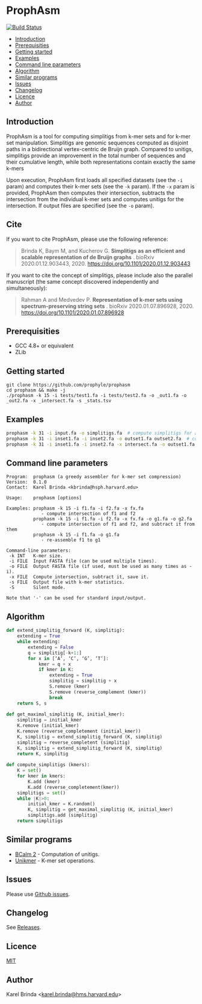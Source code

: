 # ProphAsm

[![Build Status](https://travis-ci.org/prophyle/prophasm.svg?branch=master)](https://travis-ci.org/prophyle/prophasm)

<!-- vim-markdown-toc GFM -->

* [Introduction](#introduction)
* [Prerequisities](#prerequisities)
* [Getting started](#getting-started)
* [Examples](#examples)
* [Command line parameters](#command-line-parameters)
* [Algorithm](#algorithm)
* [Similar programs](#similar-programs)
* [Issues](#issues)
* [Changelog](#changelog)
* [Licence](#licence)
* [Author](#author)

<!-- vim-markdown-toc -->

## Introduction

ProphAsm is a tool for computing simplitigs from k-mer sets and for k-mer set manipulation. Simplitigs are genomic sequences computed as disjoint paths in a bidirectional vertex-centric de Bruijn graph. Compared to unitigs, simplitigs provide an improvement in the total number of sequences and their cumulative length, while both representations contain exactly the same k-mers

Upon execution, ProphAsm first loads all specified datasets (see the `-i` param) and computes their k-mer sets (see the `-k` param). If the `-x` param is provided, ProphAsm then computes their intersection, subtracts the intersection from the individual k-mer sets and computes unitigs for the intersection. If output files are specified (see the `-o` param).


## Cite

If you want to cite ProphAsm, please use the following reference:

> Brinda K, Baym M, and Kucherov G. **Simplitigs as an efficient and scalable representation of de Bruijn graphs**
. bioRxiv 2020.01.12.903443, 2020. https://doi.org/10.1101/2020.01.12.903443

If you want to cite the concept of simplitigs, please include also the parallel manuscript (the same concept discovered independently and simultaneously):

> Rahman A and Medvedev P. **Representation of k-mer sets using spectrum-preserving string sets**
. bioRxiv 2020.01.07.896928, 2020. https://doi.org/10.1101/2020.01.07.896928


## Prerequisities

* GCC 4.8+ or equivalent
* ZLib


## Getting started

```
git clone https://github.com/prophyle/prophasm
cd prophasm && make -j
./prophasm -k 15 -i tests/test1.fa -i tests/test2.fa -o _out1.fa -o _out2.fa -x _intersect.fa -s _stats.tsv
```

## Examples

```bash
prophasm -k 31 -i input.fa -o simplitigs.fa  # compute simplitigs for a single dataset
prophasm -k 31 -i inset1.fa -i inset2.fa -o outset1.fa outset2.fa  # compute simplitigs for two datasets
prophasm -k 31 -i inset1.fa -i inset2.fa -x intersect.fa -o outset1.fa outset2.fa  # compute simplitigs for two datasets and subtract their intersection

```


## Command line parameters

<!---
USAGE-BEGIN
-->
```
Program:  prophasm (a greedy assembler for k-mer set compression)
Version:  0.1.0
Contact:  Karel Brinda <kbrinda@hsph.harvard.edu>

Usage:    prophasm [options]

Examples: prophasm -k 15 -i f1.fa -i f2.fa -x fx.fa
             - compute intersection of f1 and f2
          prophasm -k 15 -i f1.fa -i f2.fa -x fx.fa -o g1.fa -o g2.fa
             - compute intersection of f1 and f2, and subtract it from them
          prophasm -k 15 -i f1.fa -o g1.fa
             - re-assemble f1 to g1

Command-line parameters:
 -k INT   K-mer size.
 -i FILE  Input FASTA file (can be used multiple times).
 -o FILE  Output FASTA file (if used, must be used as many times as -i).
 -x FILE  Compute intersection, subtract it, save it.
 -s FILE  Output file with k-mer statistics.
 -S       Silent mode.

Note that '-' can be used for standard input/output.

```

<!---
USAGE-END
-->


## Algorithm

```python
def extend_simplitig_forward (K, simplitig):
	extending = True
	while extending:
		extending = False
		q = simplitig[-k+1:]
		for x in [‘A’, ‘C’, ‘G’, ‘T’]:
			kmer = q + x
			if kmer in K:
				extending = True
				simplitig = simplitig + x
				S.remove (kmer)
				S.remove (reverse_complement (kmer))
				break
	return S, s
 
def get_maximal_simplitig (K, initial_kmer):
	simplitig = initial_kmer
	K.remove (initial_kmer)
	K.remove (reverse_completement (initial_kmer))
	K, simplitig = extend_simplitig_forward (K, simplitig)
	simplitig = reverse_completent (simplitig)
	K, simplitig = extend_simplitig_forward (K, simplitig)
	return K, simplitig
 
def compute_simplitigs (kmers):
	K = set()
	for kmer in kmers:
		K.add (kmer)
		K.add (reverse_completement(kmer))
	simplitigs = set()
	while |K|>0:
		initial_kmer = K.random()
		K, simplitig = get_maximal_simplitig (K, initial_kmer)
		simplitigs.add (simplitig)
	return simplitigs
```

<!--
<img alt="Greedy assembly" src="figures/greedy_assembly.png" height="150px" width="540px" /><img alt="Subtraction of k-mer sets" src="figures/subtraction.png" height="180px" width="355px" />
-->

## Similar programs

* [BCalm 2](https://github.com/GATB/bcalm) - Computation of unitigs.
* [Unikmer](https://github.com/shenwei356/unikmer) - K-mer set operations.


## Issues

Please use [Github issues](https://github.com/prophyle/prophasm/issues).


## Changelog

See [Releases](https://github.com/prophyle/prophasm/releases).


## Licence

[MIT](https://github.com/prophyle/prophasm/blob/master/LICENSE)


## Author

Karel Brinda \<karel.brinda@hms.harvard.edu\>
